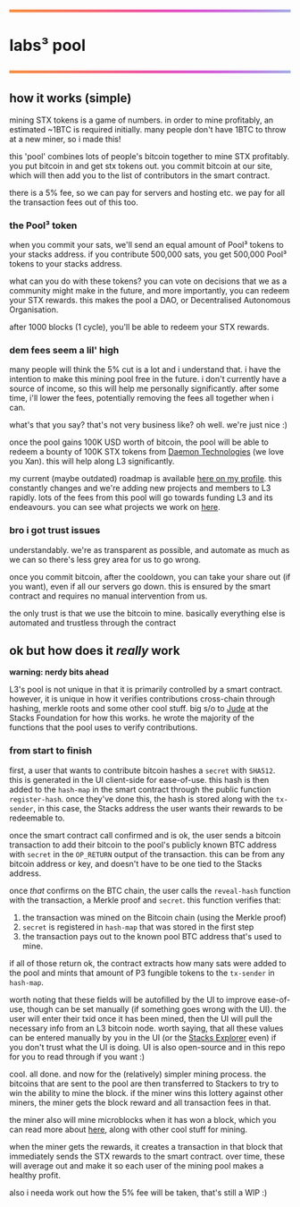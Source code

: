 ![repo header gradient](readme-img/repo-header.png "repo header gradient")
# labs³ pool

![repo header gradient](readme-img/repo-header.png "repo header gradient")

## how it works (simple)

mining STX tokens is a game of numbers. in order to mine profitably, an estimated ~1BTC is required initially. many people don't have 1BTC to throw at a new miner, so i made this!

this 'pool' combines lots of people's bitcoin together to mine STX profitably. you put bitcoin in and get stx tokens out. you commit bitcoin at our site, which will then add you to the list of contributors in the smart contract.

there is a 5% fee, so we can pay for servers and hosting etc. we pay for all the transaction fees out of this too.

### the Pool³ token

when you commit your sats, we'll send an equal amount of Pool³ tokens to your stacks address. if you contribute 500,000 sats, you get 500,000 Pool³ tokens to your stacks address.

what can you do with these tokens? you can vote on decisions that we as a community might make in the future, and more importantly, you can redeem your STX rewards. this makes the pool a DAO, or Decentralised Autonomous Organisation.

after 1000 blocks (1 cycle), you'll be able to redeem your STX rewards.

### dem fees seem a lil' high

many people will think the 5% cut is a lot and i understand that. i have the intention to make this mining pool free in the future. i don't currently have a source of income, so this will help me personally significantly. after some time, i'll lower the fees, potentially removing the fees all together when i can.

what's that you say? that's not very business like? oh well. we're just nice :)

once the pool gains 100K USD worth of bitcoin, the pool will be able to redeem a bounty of 100K STX tokens from [Daemon Technologies](https://daemontechnologies.co/) (we love you Xan). this will help along L3 significantly. 

my current (maybe outdated) roadmap is available [here on my profile](https://github.com/pxydn). this constantly changes and we're adding new projects and members to L3 rapidly. lots of the fees from this pool will go towards funding L3 and its endeavours. you can see what projects we work on [here](https://github.com/labs3). 

### bro i got trust issues

understandably. we're as transparent as possible, and automate as much as we can so there's less grey area for us to go wrong. 

once you commit bitcoin, after the cooldown, you can take your share out (if you want), even if all our servers go down. this is ensured by the smart contract and requires no manual intervention from us. 

the only trust is that we use the bitcoin to mine. basically everything else is automated and trustless through the contract

## ok but how does it *really* work

**warning: nerdy bits ahead**

L3's pool is not unique in that it is primarily controlled by a smart contract. however, it is unique in how it verifies contributions cross-chain through hashing, merkle roots and some other cool stuff. big s/o to [Jude](https://github.com/jcnelson) at the Stacks Foundation for how this works. he wrote the majority of the functions that the pool uses to verify contributions.

### from start to finish

first, a user that wants to contribute bitcoin hashes a `secret` with `SHA512`. this is generated in the UI client-side for ease-of-use. this hash is then added to the `hash-map`  in the smart contract through the public function `register-hash`. once they've done this, the hash is stored along with the `tx-sender`, in this case, the Stacks address the user wants their rewards to be redeemable to.

once the smart contract call confirmed and is ok, the user sends a bitcoin transaction to add their bitcoin to the pool's publicly known BTC address with `secret` in the `OP_RETURN` output of the transaction. this can be from any bitcoin address or key, and doesn't have to be one tied to the Stacks address.

once *that* confirms on the BTC chain, the user calls the `reveal-hash` function with the transaction, a Merkle proof and `secret`. this function verifies that:
1. the transaction was mined on the Bitcoin chain (using the Merkle proof)
2. `secret` is registered in `hash-map` that was stored in the first step
3. the transaction pays out to the known pool BTC address that's used to mine.

if all of those return ok, the contract extracts how many sats were added to the pool and mints that amount of P3 fungible tokens to the `tx-sender` in `hash-map`.

worth noting that these fields will be autofilled by the UI to improve ease-of-use, though can be set manually (if something goes wrong with the UI). the user will enter their txid once it has been mined, then the UI will pull the necessary info from an L3 bitcoin node. worth saying, that all these values can be entered manually by you in the UI (or the [Stacks Explorer](https://explorer.stacks.co) even) if you don't trust what the UI is doing. UI is also open-source and in this repo for you to read through if you want :)

cool. all done. and now for the (relatively) simpler mining process. the bitcoins that are sent to the pool are then transferred to Stackers to try to win the ability to mine the block. if the miner wins this lottery against other miners, the miner gets the block reward and all transaction fees in that.

the miner also will mine microblocks when it has won a block, which you can read more about [here](https://docs.blockstack.org/understand-stacks/mining#transaction-fees), along with other cool stuff for mining.

when the miner gets the rewards, it creates a transaction in that block that immediately sends the STX rewards to the smart contract. over time, these will average out and make it so each user of the mining pool makes a healthy profit.

also i needa work out how the 5% fee will be taken, that's still a WIP :)
